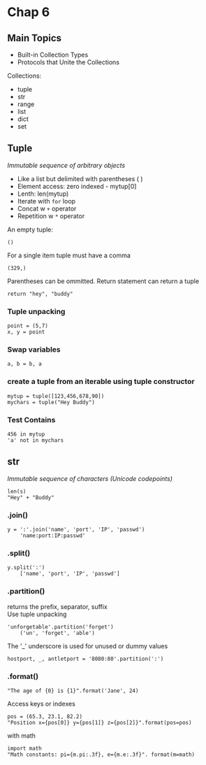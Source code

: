 # Chap 6
## Main Topics
- Built-in Collection Types
- Protocols that Unite the Collections

Collections:
- tuple
- str
- range
- list
- dict
- set

## Tuple
_Immutable sequence of arbitrary objects_
 
- Like a list but delimited with parentheses ( )
- Element access: zero indexed - mytup[0]
- Lenth: len(mytup)
- Iterate with `for` loop
- Concat w `+` operator
- Repetition w `*` operator

An empty tuple:

    ()

For a single item tuple must have a comma 

    (329,)

Parentheses can be ommitted. Return statement can return a tuple

    return "hey", "buddy"

### Tuple unpacking

    point = (5,7)
    x, y = point

### Swap variables

    a, b = b, a

### create a tuple from an iterable using tuple constructor

    mytup = tuple([123,456,678,90])
    mychars = tuple("Hey Buddy")

### Test Contains

    456 in mytup
    'a' not in mychars

## str
_Immutable sequence of characters (Unicode codepoints)_

    len(s)
    "Hey" + "Buddy"

### .join()

    y = ':'.join('name', 'port', 'IP', 'passwd')
        'name:port:IP:passwd'

### .split()

    y.split(':')
        ['name', 'port', 'IP', 'passwd']

### .partition()
returns the prefix, separator, suffix  
Use tuple unpacking  

    'unforgetable'.partition('forget')
        ('un', 'forget', 'able')

The '_' underscore is used for unused or dummy values

    hostport, _, antletport = '8080:80'.partition(':')

### .format()

    "The age of {0} is {1}".format('Jane', 24)

Access keys or indexes

    pos = (65.3, 23.1, 82.2)
    "Position x={pos[0]} y={pos[1]} z={pos[2]}".format(pos=pos)

with math

    import math
    "Math constants: pi={m.pi:.3f}, e={m.e:.3f}". format(m=math)